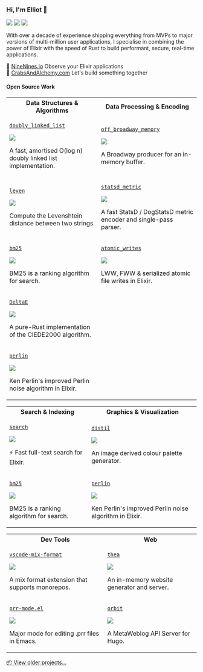 ### Hi, I'm Elliot 👋

[![](https://img.shields.io/badge/Email-elliotjackson%40mailbox.org-blue)](mailto:elliotjackson@mailbox.org)
[![](https://img.shields.io/badge/Blog-elliotekj.com-blue)](https://elliotekj.com)
[![](https://img.shields.io/badge/Resume-Send%20Request-blue)](mailto:elliotjackson@mailbox.org?subject=Resume%20Request&body=Hi%2C%20%0A%0AI%20work%20for%20%5Bcompany%5D%20and%20we're%20hiring.%20Please%20could%20you%20forward%20me%20your%20resume.%0A%0ACheers%2C%0A%5Bname%5D)

With over a decade of experience shipping everything from MVPs to major versions of multi-million user applications, I specialise in combining the power of Elixir with the speed of Rust to build performant, secure, real-time applications. 

👀 [NineNines.io](https://ninenines.io) Observe your Elixir applications  
🧪 [CrabsAndAlchemy.com](https://crabsandalchemy.com) Let's build something together

#### Open Source Work

<table>
  <tr>
    <th>Data Structures & Algorithms</th>
    <th>Data Processing & Encoding</th>
  </tr>
  <tr>
    <td>
      <p><a href="https://github.com/elliotekj/doubly_linked_list"><code>doubly_linked_list</code></a></p>
      <img src="https://img.shields.io/badge/lang-elixir-purple" />
      <p>A fast, amortised O(log n) doubly linked list implementation.</p>
    </td>
    <td>
      <p><a href="https://github.com/elliotekj/off_broadway_memory"><code>off_broadway_memory</code></a></p>
      <img src="https://img.shields.io/badge/lang-elixir-purple" />
      <p>A Broadway producer for an in-memory buffer.</p>
    </td>
  </tr>
  <tr>
    <td>
      <p><a href="https://github.com/elliotekj/leven"><code>leven</code></a></p>
      <img src="https://img.shields.io/badge/lang-elixir-purple" />
      <p>Compute the Levenshtein distance between two strings.</p>
    </td>
    <td>
      <p><a href="https://github.com/elliotekj/statsd_metric"><code>statsd_metric</code></a></p>
      <img src="https://img.shields.io/badge/lang-elixir-purple" />
      <p>A fast StatsD / DogStatsD metric encoder and single-pass parser.</p>
    </td>
  </tr>
  <tr>
    <td>
      <p><a href="https://github.com/elliotekj/bm25"><code>bm25</code></a></p>
      <img src="https://img.shields.io/badge/lang-elixir-purple" />
      <p>BM25 is a ranking algorithm for search.</p>
    </td>
    <td>
      <p><a href="https://github.com/elliotekj/atomic_writes"><code>atomic_writes</code></a></p>
      <img src="https://img.shields.io/badge/lang-elixir-purple" />
      <p>LWW, FWW & serialized atomic file writes in Elixir.</p>
    </td>
  </tr>
  <tr>
    <td>
      <p><a href="https://github.com/elliotekj/DeltaE"><code>DeltaE</code></a></p>
      <img src="https://img.shields.io/badge/lang-rust-orange" />
      <p>A pure-Rust implementation of the CIEDE2000 algorithm.</p>
    </td>
    <td></td>
  </tr>
  <tr>
    <td>
      <p><a href="https://github.com/elliotekj/perlin"><code>perlin</code></a></p>
      <img src="https://img.shields.io/badge/lang-elixir-purple" />
      <p>Ken Perlin's improved Perlin noise algorithm in Elixir.</p>
    </td>
    <td></td>
  </tr>
</table>

<table>
  <tr>
    <th>Search & Indexing</th>
    <th>Graphics & Visualization</th>
  </tr>
  <tr>
    <td>
      <p><a href="https://github.com/elliotekj/search"><code>search</code></a></p>
      <img src="https://img.shields.io/badge/lang-elixir-purple" />
      <p>⚡ Fast full-text search for Elixir.</p>
    </td>
    <td>
      <p><a href="https://github.com/elliotekj/distil"><code>distil</code></a></p>
      <img src="https://img.shields.io/badge/lang-rust-orange" />
      <p>An image derived colour palette generator.</p>
    </td>
  </tr>
  <tr>
    <td>
      <p><a href="https://github.com/elliotekj/bm25"><code>bm25</code></a></p>
      <img src="https://img.shields.io/badge/lang-elixir-purple" />
      <p>BM25 is a ranking algorithm for search.</p>
    </td>
    <td>
      <p><a href="https://github.com/elliotekj/perlin"><code>perlin</code></a></p>
      <img src="https://img.shields.io/badge/lang-elixir-purple" />
      <p>Ken Perlin's improved Perlin noise algorithm in Elixir.</p>
    </td>
  </tr>
</table>

<table>
  <tr>
    <th>Dev Tools</th>
    <th>Web</th>
  </tr>
  <tr>
    <td>
      <p><a href="https://github.com/elliotekj/vscode-mix-format"><code>vscode-mix-format</code></a></p>
      <img src="https://img.shields.io/badge/lang-javascript-yellow" />
      <p>A mix format extension that supports monorepos.</p>
    </td>
    <td>
      <p><a href="https://github.com/elliotekj/thea"><code>thea</code></a></p>
      <img src="https://img.shields.io/badge/lang-rust-orange" />
      <p>An in-memory website generator and server.</p>
    </td>
  </tr>
  <tr>
    <td>
      <p><a href="https://github.com/elliotekj/prr-mode.el"><code>prr-mode.el</code></a></p>
      <img src="https://img.shields.io/badge/lang-elisp-magenta" />
      <p>Major mode for editing .prr files in Emacs.</p>
    </td>
    <td>
      <p><a href="https://github.com/elliotekj/orbit"><code>orbit</code></a></p>
      <img src="https://img.shields.io/badge/lang-ruby-red" />
      <p>A MetaWeblog API Server for Hugo.</p>
    </td>
  </tr>
</table>

[📦 View older projects...](https://elliotekj.com/opensource)

